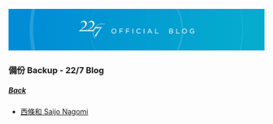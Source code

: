 ![227OfficialBlog](../../../Img/227OfficialBlog.JPG)
### 備份 Backup - 22/7 Blog
##### [Back](../readme.md)

- [西條和 Saijo Nagomi](Nagomi/NagomiBlog_List.md)
